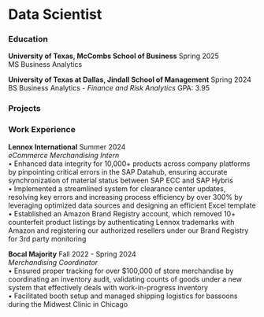 # Data Scientist  



### Education  
**University of Texas, McCombs School of Business**      Spring 2025  
MS Business Analytics

**University of Texas at Dallas, Jindall School of Management**      Spring 2024  
BS Business Analytics - _Finance and Risk Analytics_                 GPA: 3.95  



### Projects  




### Work Experience  
**Lennox International**  Summer 2024  
_eCommerce Merchandising Intern_  
•	Enhanced data integrity for 10,000+ products across company platforms by pinpointing critical errors in the SAP Datahub, ensuring accurate synchronization of material status between SAP ECC and SAP Hybris  
•	Implemented a streamlined system for clearance center updates, resolving key errors and increasing process efficiency by over 300% by leveraging optimized data sources and designing an efficient Excel template  
•	Established an Amazon Brand Registry account, which removed 10+ counterfeit product listings by authenticating Lennox trademarks with Amazon and registering our authorized resellers under our Brand Registry for 3rd party monitoring  

**Bocal Majority**  Fall 2022 - Spring 2024  
_Merchandising Coordinator_  
•	Ensured proper tracking for over $100,000 of store merchandise by coordinating an inventory audit, validating counts of goods under a new system that effectively deals with work-in-progress inventory  
•	Facilitated booth setup and managed shipping logistics for bassoons during the Midwest Clinic in Chicago  


